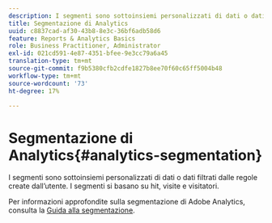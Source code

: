 ```yaml
---
description: I segmenti sono sottoinsiemi personalizzati di dati o dati filtrati dalle regole create dall’utente. I segmenti si basano su hit, visite e visitatori.
title: Segmentazione di Analytics
uuid: c8837cad-af30-43b8-8e3c-36bf6adb58d6
feature: Reports & Analytics Basics
role: Business Practitioner, Administrator
exl-id: 021cd591-4e87-4351-bfee-9e3cc79a6a45
translation-type: tm+mt
source-git-commit: f9b5380cfb2cdfe1827b8ee70f60c65ff5004b48
workflow-type: tm+mt
source-wordcount: '73'
ht-degree: 17%

---
```


# Segmentazione di Analytics{#analytics-segmentation}

I segmenti sono sottoinsiemi personalizzati di dati o dati filtrati dalle regole create dall’utente. I segmenti si basano su hit, visite e visitatori.

Per informazioni approfondite sulla segmentazione di Adobe Analytics, consulta la [Guida alla segmentazione](https://docs.adobe.com/content/help/it-IT/analytics/components/segmentation/seg-home.html).
